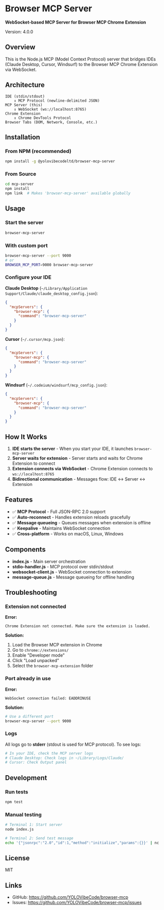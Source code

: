 # Browser MCP Server

**WebSocket-based MCP Server for Browser MCP Chrome Extension**

Version: 4.0.0

## Overview

This is the Node.js MCP (Model Context Protocol) server that bridges IDEs (Claude Desktop, Cursor, Windsurf) to the Browser MCP Chrome Extension via WebSocket.

## Architecture

```
IDE (stdin/stdout)
    ↕ MCP Protocol (newline-delimited JSON)
MCP Server (this)
    ↕ WebSocket (ws://localhost:8765)
Chrome Extension
    ↕ Chrome DevTools Protocol
Browser Tabs (DOM, Network, Console, etc.)
```

## Installation

### From NPM (recommended)

```bash
npm install -g @yolovibecodeltd/browser-mcp-server
```

### From Source

```bash
cd mcp-server
npm install
npm link  # Makes 'browser-mcp-server' available globally
```

## Usage

### Start the server

```bash
browser-mcp-server
```

### With custom port

```bash
browser-mcp-server --port 9000
# or
BROWSER_MCP_PORT=9000 browser-mcp-server
```

### Configure your IDE

**Claude Desktop** (`~/Library/Application Support/Claude/claude_desktop_config.json`):
```json
{
  "mcpServers": {
    "browser-mcp": {
      "command": "browser-mcp-server"
    }
  }
}
```

**Cursor** (`~/.cursor/mcp.json`):
```json
{
  "mcpServers": {
    "browser-mcp": {
      "command": "browser-mcp-server"
    }
  }
}
```

**Windsurf** (`~/.codeium/windsurf/mcp_config.json`):
```json
{
  "mcpServers": {
    "browser-mcp": {
      "command": "browser-mcp-server"
    }
  }
}
```

## How It Works

1. **IDE starts the server** - When you start your IDE, it launches `browser-mcp-server`
2. **Server waits for extension** - Server starts and waits for Chrome Extension to connect
3. **Extension connects via WebSocket** - Chrome Extension connects to `ws://localhost:8765`
4. **Bidirectional communication** - Messages flow: IDE ↔ Server ↔ Extension

## Features

- ✅ **MCP Protocol** - Full JSON-RPC 2.0 support
- ✅ **Auto-reconnect** - Handles extension reloads gracefully
- ✅ **Message queueing** - Queues messages when extension is offline
- ✅ **Keepalive** - Maintains WebSocket connection
- ✅ **Cross-platform** - Works on macOS, Linux, Windows

## Components

- **index.js** - Main server orchestration
- **stdio-handler.js** - MCP protocol over stdin/stdout
- **websocket-client.js** - WebSocket connection to extension
- **message-queue.js** - Message queueing for offline handling

## Troubleshooting

### Extension not connected

**Error:**
```
Chrome Extension not connected. Make sure the extension is loaded.
```

**Solution:**
1. Load the Browser MCP extension in Chrome
2. Go to `chrome://extensions/`
3. Enable "Developer mode"
4. Click "Load unpacked"
5. Select the `browser-mcp-extension` folder

### Port already in use

**Error:**
```
WebSocket connection failed: EADDRINUSE
```

**Solution:**
```bash
# Use a different port
browser-mcp-server --port 9000
```

### Logs

All logs go to **stderr** (stdout is used for MCP protocol). To see logs:

```bash
# In your IDE, check the MCP server logs
# Claude Desktop: Check logs in ~/Library/Logs/Claude/
# Cursor: Check Output panel
```

## Development

### Run tests

```bash
npm test
```

### Manual testing

```bash
# Terminal 1: Start server
node index.js

# Terminal 2: Send test message
echo '{"jsonrpc":"2.0","id":1,"method":"initialize","params":{}}' | nc localhost 8765
```

## License

MIT

## Links

- GitHub: https://github.com/YOLOVibeCode/browser-mcp
- Issues: https://github.com/YOLOVibeCode/browser-mcp/issues
